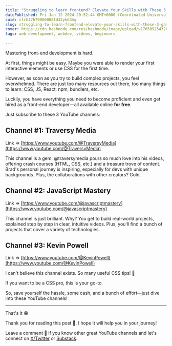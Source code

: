 ```yaml
---
title: "Struggling to learn frontend? Elevate Your Skills with These 3 Game-Changing YouTube Channels 🚀"
datePublished: Fri Jan 12 2024 20:52:44 GMT+0000 (Coordinated Universal Time)
cuid: clrb47h70000008ld32yk63mg
slug: struggling-to-learn-frontend-elevate-your-skills-with-these-3-game-changing-youtube-channels
cover: https://cdn.hashnode.com/res/hashnode/image/upload/v1705092543269/3f9e306b-0ff2-48ec-a209-2a7c66d5143c.jpeg
tags: web-development, webdev, videos, beginners

---
```


Mastering front-end development is hard.

At first, things might be easy. Maybe you were able to render your first interactive elements or use CSS for the first time.

However, as soon as you try to build complex projects, you feel overwhelmed. There are just too many resources out there, too many things to learn: CSS, JS, React, npm, bundlers, etc.

Luckily, you have everything you need to become proficient and even get hired as a front-end developer—all available online **for free**.

Just subscribe to these 3 YouTube channels:

## Channel #1: Traversy Media

Link =&gt; [https://www.youtube.com/@TraversyMedia](https://www.youtube.com/@TraversyMedia)

This channel is a gem. @traversymedia pours so much love into his videos, offering crash courses (HTML, CSS, etc.) and a treasure trove of content. Brad's personal journey is inspiring, especially for devs with unique backgrounds. Plus, the collaborations with other creators? Gold.

## Channel #2: JavaScript Mastery

Link =&gt; [https://www.youtube.com/@javascriptmastery](https://www.youtube.com/@javascriptmastery)

This channel is just brilliant. Why? You get to build real-world projects, explained step by step in clear, intuitive videos. Plus, you'll find a bunch of projects that cover a variety of technologies.

## Channel #3: Kevin Powell

Link =&gt; [https://www.youtube.com/@KevinPowell](https://www.youtube.com/@KevinPowell)

I can't believe this channel exists. So many useful CSS tips! 🎉

If you want to be a CSS pro, this is your go-to.

So, save yourself the hassle, some cash, and a bunch of effort—just dive into these YouTube channels!

---

That's it 😁

Thank you for reading this post 🙏, I hope it will help you in your journey!

Leave a comment 📩 if you know other great YouTube channels and let's connect on [X/Twitter](https://twitter.com/_ndeyefatoudiop) or [Substack](https://frontendjoy.substack.com/).